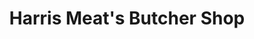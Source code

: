 ---
title: "Harris Meat's Butcher Shop"
url: /homer/harris-meats-butcher-shop/
shop: supermarket
---
